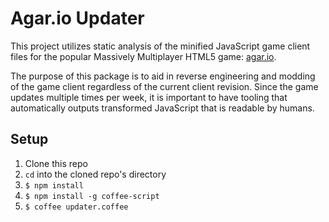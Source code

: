 # Agar.io Updater

This project utilizes static analysis of the minified JavaScript game client files for the popular Massively Multiplayer HTML5 game: [agar.io](http://agar.io/).

The purpose of this package is to aid in reverse engineering and modding of the game client regardless of the current client revision. Since the game updates multiple times per week, it is important to have tooling that automatically outputs transformed JavaScript that is readable by humans.

## Setup

1. Clone this repo
2. `cd` into the cloned repo's directory
3. `$ npm install`
4. `$ npm install -g coffee-script`
5. `$ coffee updater.coffee`

